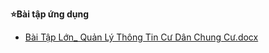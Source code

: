  **⭐Bài tập ứng dụng**
 - [Bài Tập Lớn_ Quản Lý Thông Tin Cư Dân Chung Cư.docx](https://github.com/khokhanptv/ADVANCED-CC-ALGORITHM-T122023/files/13886027/Bai.T.p.L.n_.Qu.n.Ly.Thong.Tin.C.Dan.Chung.C.docx)



